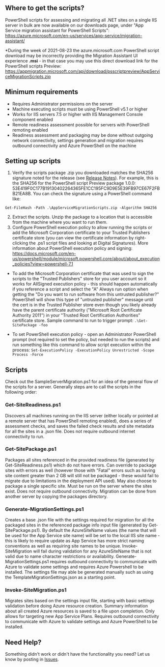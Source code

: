 ## Where to get the scripts?
PowerShell scripts for assessing and migrating all .NET sites on a single IIS server in bulk are now available on our downloads page, under "App Service migration assistant for PowerShell Scripts": https://azure.microsoft.com/en-us/services/app-service/migration-assistant/

*During the week of 2021-08-23 the azure.microsoft.com PowerShell script download may be incorrectly providing the Migration Assistant UI experience **.msi** - in that case you may use this direct download link for the PowerShell scripts Preview: https://appmigration.microsoft.com/api/download/psscriptpreview/AppServiceMigrationScripts.zip 

## Minimum requirements
* Requires Administrator permissions on the server
* Machine executing scripts must be using PowerShell v5.1 or higher
* Works for IIS servers 7.5 or higher with IIS Management Console component enabled
* Remote readiness assessment possible for servers with PowerShell remoting enabled
* Readiness assessment and packaging may be done without outgoing network connectivity, settings generation and migration requires outbound connectivity and Azure PowerShell on the machine

## Setting up scripts 
1. Verify the scripts package .zip you downloaded matches the SHA256 signature noted for the release (see [Release Notes](https://github.com/Azure/App-Service-Migration-Assistant/wiki/Release-Notes)). For example, this is the SHA256 for the PowerShell script Preview package 1.0.0: 53E419F0C177B19130402264365FE1CC195FC9D9E5E39FB97CE67F2FBB21EA8B. You can check the signature using a PowerShell command like:

`Get-FileHash -Path .\AppServiceMigrationScripts.zip -Algorithm SHA256`

2. Extract the scripts. Unzip the package to a location that is accessible from the machine where you want to run them.
3. Configure PowerShell execution policy to allow running the scripts or add the Microsoft Corporation certificate to your Trusted Publishers certificate store (you can view the certificate information by right-clicking the .ps1 script files and looking at Digital Signatures). More information about PowerShell execution policy and signing: https://docs.microsoft.com/en-us/powershell/module/microsoft.powershell.core/about/about_execution_policies?view=powershell-7.1

* To add the Microsoft Corporation certificate that was used to sign the scripts to the "Trusted Publishers" store for you user account so it works for AllSigned execution policy - this should happen automatically if you reference a script and select the "A" Always run option when getting the "Do you want to run software from this untrusted publisher?" PowerShell will show this type of "untrusted publisher" message until the cert is in the Trusted Publisher store even though you likely already have the parent certificate authority ("Microsoft Root Certificate Authority 2011") in your "Trusted Root Certification Authorities" certificate store. Sample command to run to trigger prompt: `.\Get-SitePackage -foo`

* To set PowerShell execution policy - open an Administrator PowerShell prompt (not required to set the policy, but needed to run the scripts) and run something like this command to allow script execution within the process: `Set-ExecutionPolicy -ExecutionPolicy Unrestricted -Scope Process -Force`

## Scripts
Check out the SampleServerMigration.ps1 for an idea of the general flow of the scripts for a server. Generally steps are to call the scripts in the following order:
### Get-SiteReadiness.ps1
Discovers all machines running on the IIS server (either locally or pointed at a remote server that has PowerShell remoting enabled), does a series of assessment checks, and saves the failed check results and site metadata for all the sites in a .json file. Does not require outbound internet connectivity to run.

### Get-SitePackage.ps1
Packages all sites referenced in the provided readiness file (generated by Get-SiteReadiness.ps1) which do not have errors. Can override to package sites with errors as well (however those with "Fatal" errors such as having site content greater than 2 GB will still not be packaged - these would fail to migrate due to limitations in the deployment API used). May also choose to package a single specific site. Must be run on the server where the sites exist. Does not require outbound connectivity. Migration can be done from another server by copying the packages directory.

### Generate-MigrationSettings.ps1
Creates a base .json file with the settings required for migration for all the packaged sites in the referenced package info input file (generated by Get-SitePackage.ps1). By default the AzureSiteName values (the name that will be used for the App Service site name) will be set to the local IIS site name - this is likely to require update as App Service has more strict naming conventions as well as requiring site names to be unique. Invoke-SiteMigration will fail during validation for any AzureSiteName that is not valid due to name character restrictions or availability. Generate-MigrationSettings.ps1 requires outbound connectivity to communicate with Azure to validate some settings and requires Azure Powershell to be installed.
The settings file may able be generated manually such as using the TemplateMigrationSettings.json as a starting point. 

### Invoke-SiteMigration.ps1
Migrates sites based on the settings input file, starting with basic settings validation before doing Azure resource creation. Summary information about all created Azure resources is saved to a file upon completion. Only allows for targeting new App Service Plans. Requires outbound connectivity to communicate with Azure to validate settings and Azure PowerShell to be installed.

## Need Help?
Something didn't work or didn't have the functionality you need? Let us know by posting in [Issues](https://github.com/Azure/App-Service-Migration-Assistant/issues). 